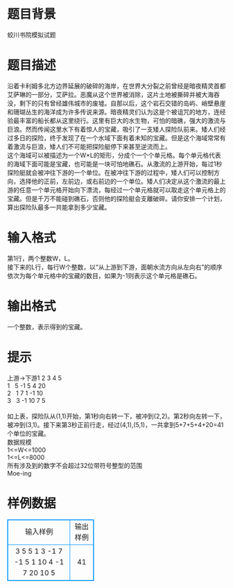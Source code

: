 # 

 
 # 题目背景 
蛟川书院模拟试题 

 
 # 题目描述 
沿着卡利姆多北方边界延展的破碎的海岸，在世界大分裂之前曾经是暗夜精灵首都艾萨琳的一部分，艾萨拉。恶魔从这个世界被消除，这片土地被撕碎并被大海吞没，剩下的只有曾经雄伟城市的废墟。自那以后，这个岩石交错的岛屿、峭壁悬崖和珊瑚丛生的海洋成为许多传说来源。暗夜精灵们认为这是个被诅咒的地方，连经验最丰富的船长都从这里绕行。这里有巨大的水生物，可怕的暗礁，强大的激流与巨浪。然而传闻这里水下有着惊人的宝藏，吸引了一支矮人探险队前来。矮人们经过多日的探险，终于发现了在一个水域下面有着未知的宝藏。但是这个海域常常有着激流与巨浪，矮人们不可能把探险艇停下来甚至逆流而上。<BR>这个海域可以被描述为一个W×L的矩形，分成个一个个单元格。每个单元格代表的海域下面可能是宝藏，也可能是一块可怕地礁石。从激流的上游开始，每过1秒探险艇就会被冲往下游的一个单位。在被冲往下游的过程中，矮人们可以控制方向，选择他的正前，左前边，或右前边的一个单位。矮人们决定从这个激流的最上游的任意一个单元格开始向下漂流，每经过一个单元格就可以取走这个单元格上的宝藏。但是千万不能碰到礁石，否则他的探险艇会支離破碎。请你安排一个计划，算出探险队最多一共能拿到多少宝藏。 

 
 # 输入格式 
第1行，两个整数W，L。<BR>接下来的L行，每行W个整数，以“从上游到下游，面朝水流方向从左向右”的顺序依次为每个单元格中的宝藏的数目，如果为-1则表示这个单元格是礁石。<BR> 

 
 # 输出格式 
一个整数，表示得到的宝藏。 

 
 # 提示 
上游-&gt;下游1	2	3	4	5<BR>1	&nbsp;&nbsp;5	-1	5	4	20<BR>2	&nbsp;&nbsp;1	7	1	-1	10<BR>3	&nbsp;&nbsp;3	-1	10	7	5<BR><BR>如上表，探险队从(1,1)开始，第1秒向右转一下，被冲到(2,2)。第2秒向左转一下，被冲到(3,1)。接下来第3秒正前行走，经过(4,1),(5,1)，一共拿到5+7+5+4+20=41个单位的宝藏。<BR>数据规模<BR>1&lt;=W&lt;=1000<BR>1&lt;=L&lt;=8000<BR>所有涉及到的数字不会超过32位带符号整型的范围<BR>Moe-ing 
# 样例数据
<style>
        table,table tr th, table tr td { border:1px solid #0094ff; }
        table { width: 200px; min-height: 25px; line-height: 25px; text-align: center; border-collapse: collapse;}   
    </style>
<table>
	<tr>
		<td>输入样例</td>
		<td>输出样例</td>
	</tr>
<tr><td>3 5
5 1 3
-1 7 -1
5 1 10
4 -1 7
20 10 5
</td><td>41</td></tr></table>
